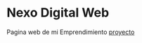 # Nexo Digital Web
Pagina web de mi Emprendimiento 
<a href="https://luismartinez205.github.io/Nexo-Digital">proyecto</a>
